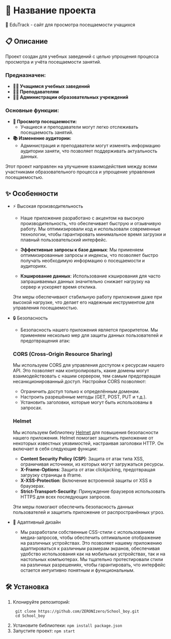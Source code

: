 # 🚀 Название проекта

🏫 EduTrack - сайт для просмотра посещаемости учащихся

## 📋 Описание

Проект создан для учебных заведений с целью упрощения процесса просмотра и учёта посещаемости занятий.

### Предназначен:
 - **👨‍🎓 Учащимся учебных заведений**
 - **👩‍🏫 Преподавателям**
 - **👨‍💼 Администрации образовательных учреждений** 

### Основные функции:
- **📆 Просмотр посещаемости:**
  * Учащиеся и преподаватели могут легко отслеживать посещаемость занятий.
- **📚 Изменение аудитории:**
  * Администрация и преподаватели могут изменять информацию аудитории заняти, что позволяет поддерживать актуальность данных.

Этот проект направлен на улучшение взаимодействия между всеми участниками образовательного процесса и упрощение управления посещаемостью.
## ✨ Особенности

* ⚡ Высокая производительность 
  - Наше приложение разработано с акцентом на высокую производительность, что обеспечивает быструю и отзывчивую работу. Мы оптимизировали код и использовали современные технологии, чтобы гарантировать минимальное время загрузки и плавный пользовательский интерфейс. 

  - **Эффективные запросы к базе данных**: Мы применяем оптимизированные запросы и индексы, что позволяет быстро получать необходимую информацию о посещаемости и аудиториях.
  - **Кэширование данных**: Использование кэширования для часто запрашиваемых данных значительно снижает нагрузку на сервер и ускоряет время отклика.

  Эти меры обеспечивают стабильную работу приложения даже при высокой нагрузке, что делает его надежным инструментом для управления посещаемостью.
* 🔒 Безопасность
  - Безопасность нашего приложения является приоритетом. Мы применяем несколько мер для защиты данных пользователей и предотвращения атак:
  
  ### CORS (Cross-Origin Resource Sharing)
  Мы используем CORS для управления доступом к ресурсам нашего API. Это позволяет нам контролировать, какие домены могут взаимодействовать с нашим сервером, тем самым предотвращая несанкционированный доступ. Настройки CORS позволяют:
  - Ограничить доступ только к определённым доменам.
  - Настроить разрешённые методы (GET, POST, PUT и т.д.).
  - Установить заголовки, которые могут быть использованы в запросах.
  
  ### Helmet
  Мы используем библиотеку [Helmet](https://helmetjs.github.io/) для повышения безопасности нашего приложения. Helmet помогает защитить приложение от некоторых известных уязвимостей, настраивая заголовки HTTP. Он включает в себя следующие функции:
  
  - **Content Security Policy (CSP)**: Защита от атак типа XSS, ограничивая источники, из которых могут загружаться ресурсы.
  - **X-Frame-Options**: Защита от атак clickjacking, предотвращая загрузку страницы в iframe.
  - **X-XSS-Protection**: Включение встроенной защиты от XSS в браузерах.
  - **Strict-Transport-Security**: Принуждение браузеров использовать HTTPS для всех последующих запросов.
  
  Эти меры помогают обеспечить безопасность данных пользователей и защитить приложение от распространённых угроз.
* 📱 Адаптивный дизайн
  - Мы разработали собственные CSS-стили с использованием медиа-запросов, чтобы обеспечить оптимальное отображение на различных устройствах. Это позволяет нашему приложению адаптироваться к различным размерам экранов, обеспечивая удобство использования как на мобильных устройствах, так и на настольных компьютерах. Мы тщательно протестировали стили на различных разрешениях, чтобы гарантировать, что интерфейс остается интуитивно понятным и функциональным.

## 🛠 Установка

1. Клонируйте репозиторий:
   ```
    git clone https://github.com/ZERONIzero/School_boy.git
    cd School_boy
   ```
2. Установите библиотеки:
  ```npm install package.json```
3. Запустите проект:
   ```npm start```
